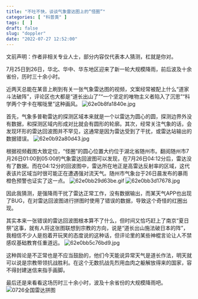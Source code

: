 ```yaml
---
title: "不吐不快，谈谈气象雷达图上的“怪圈”"
categories: [ "科普类" ]
tags: [  ]
draft: false
slug: "doppler"
date: "2022-07-27 12:52:00"
---
```


文前声明：作者非相关专业人士，部分内容仅代表本人猜测，杠就是你对。

7月25日到26日，华北、华中、华东地区迎来了新一轮大规模降雨，前后波及十余省份，历时三十余小时。

近两天总能在某音上刷到有关一张气象雷达图的视频，文案经常被配上什么“道家斗法破阵”，评论区也大都是“道长出山了”“一个坚定的唯物主义者陷入了沉思”“科学两个字卡在喉咙里”这种画风。
![62e0b8fa1840e.jpg][1]

首先，气象多普勒雷达的探测区域本来就是一个以雷达为圆心的圆，探测边界外没有数据，和探测区域内形成对比就会有圆形的轮廓。其次，经常关注气象的话，会发现环形的雷达回波图并不罕见，这通常是因为雷达受到了干扰，或雷达站输出的数据错误。
![62e0b92a80d43.jpg][2]

根据视频截图大致定位，“怪圈”的圆心位置大约位于湖北省随州市。翻阅随州市7月26日01:00到05:00的气象雷达回波图可以发现，在7月26日04:12分后，雷达没有了数据。而在04:12分的回波图中，雷达所在地正是高雷达反射率的区域，这代表该片区域当时很可能正在遭遇强对流天气。随州市气象台于26日晨发布的暴雨橙色预警也证实了这一点。
![62e0bb29d63be.gif][3]
![62e0bb3d17678.jpg][4]

因此我猜测，是强降雨干扰了雷达正常工作，没有数据输出，而某天气APP也出现了BUG，在对雷达回波图进行拼图时使用了错误的数据，导致这个奇怪的红圈出现。

其实本来一张错误的雷达回波图根本算不了什么，但时间又恰巧赶上了南京“夏日祭”这事，就有人将这张图联想到宗教的方向，说是“道长出山施法破日本的阵”，我相信不少人是抱着开玩笑的态度说的这种话，但评论里的某些神棍言论让人不禁感叹基础教育任重道远。
![62e0bb5c76bd9.jpg][5]

这种舆论是不正常也是不应当鼓励的，他们今天能说异常天气是道长作法，明天就可以说是宗教带领抗战胜利。在这个无数抗战先烈用血肉之躯解放得来的国家，容不得封建迷信来指手画脚。

最后还是来看看这场历时三十余小时，波及十余省份的大规模降雨吧。
![0726全国雷达拼图][6]

[1]: https://img-tama-guru.oss-cn-hongkong.aliyuncs.com/2022/10/15/634a5c889b873.jpg
[2]: https://img-tama-guru.oss-cn-hongkong.aliyuncs.com/2022/10/15/634a5c88781a4.jpg
[3]: https://img-tama-guru.oss-cn-hongkong.aliyuncs.com/2022/10/15/634a5c888b229.gif
[4]: https://img-tama-guru.oss-cn-hongkong.aliyuncs.com/2022/10/15/634a5c88ac981.jpg
[5]: https://img-tama-guru.oss-cn-hongkong.aliyuncs.com/2022/10/15/634a5c88781a4.jpg
[6]: https://s3.bmp.ovh/imgs/2022/07/27/fdee4efd835831d8.gif
